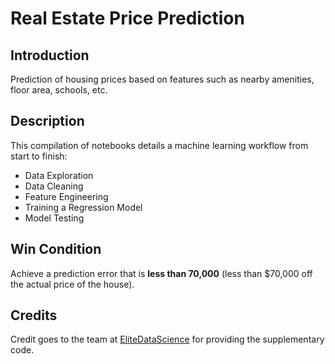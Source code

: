 # Real Estate Price Prediction

## Introduction
Prediction of housing prices based on features such as nearby amenities, floor area, schools, etc. 

## Description
This compilation of notebooks details a machine learning workflow from start to finish:

 * Data Exploration
 * Data Cleaning
 * Feature Engineering
 * Training a Regression Model
 * Model Testing
 
## Win Condition
Achieve a prediction error that is **less than 70,000** (less than $70,000 off the actual price of the house).

## Credits
Credit goes to the team at [EliteDataScience](https://elitedatascience.com/machine-learning-masterclass) for providing the supplementary code.
